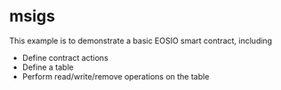 # msigs

This example is to demonstrate a basic EOSIO smart contract, including

- Define contract actions
- Define a table
- Perform read/write/remove operations on the table
